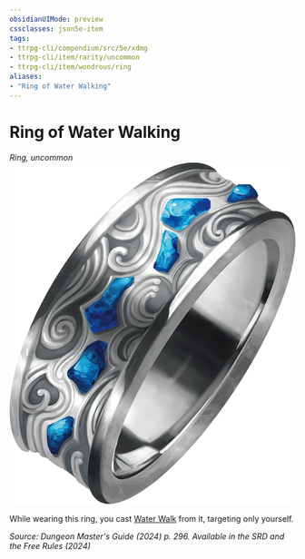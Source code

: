 ```yaml
---
obsidianUIMode: preview
cssclasses: json5e-item
tags:
- ttrpg-cli/compendium/src/5e/xdmg
- ttrpg-cli/item/rarity/uncommon
- ttrpg-cli/item/wondrous/ring
aliases: 
- "Ring of Water Walking"
---
```

# Ring of Water Walking
*Ring, uncommon*  
![](Інструменти%20ДМ/CLI/items/img/ring-of-water-walking.webp#right)


While wearing this ring, you cast [Water Walk](Інструменти%20ДМ/CLI/spells/water-walk-xphb.md) from it, targeting only yourself.

*Source: Dungeon Master's Guide (2024) p. 296. Available in the <span title='Systems Reference Document (5.2)'>SRD</span> and the Free Rules (2024)*